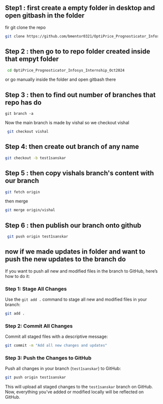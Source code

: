 
##  Step1 : first create a empty folder in desktop and open gitbash in the folder

fir git clone the repo

```bash
git clone https://github.com/bmentor0321/OptiPrice_Prognosticator_Infosys_Internship_Oct2024.git
```

## Step 2 : then go to to repo folder created inside that empyt folder

```bash
 cd OptiPrice_Prognosticator_Infosys_Internship_Oct2024
```

or go manually inside the folder and open gitbash there

## Step 3 : then to find out number of branches that repo has do

`git branch -a`

Now the main branch is made by vishal so we checkout vishal 
```bash
 git checkout vishal
```


## Step 4: then create out branch of any name
```bash
git checkout -b test1sanskar
```

## Step 5 : then copy vishals branch's content with our branch 

```bash
git fetch origin
```
then merge
```bash
git merge origin/vishal
```


## Step 6 : then publish our branch onto github
```bash
 git push origin test1sanskar
```



## now if we made updates in folder and want to push the new updates to the branch do

If you want to push all new and modified files in the branch to GitHub, here’s how to do it:

### Step 1: Stage All Changes
Use the `git add .` command to stage all new and modified files in your branch:

```bash
git add .
```

### Step 2: Commit All Changes
Commit all staged files with a descriptive message:

```bash
git commit -m "Add all new changes and updates"
```

### Step 3: Push the Changes to GitHub
Push all changes in your branch (`test1sanskar`) to GitHub:

```bash
git push origin test1sanskar
```

This will upload all staged changes to the `test1sanskar` branch on GitHub. Now, everything you’ve added or modified locally will be reflected on GitHub.